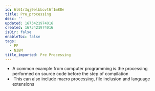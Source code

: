 ```yaml
---
id: 6l61r3qj9elbbovt6f1m88e
title: Pre_processing
desc: ''
updated: 1673421974016
created: 1673421974016
isDir: false
enableToc: false
tags:
  - PF
  - NIBM
title_imported: Pre Processing
---
```



- A common example from computer programming is the processing performed on source code before the step of compilation
-  This can also include macro processing, file inclusion and language extensions